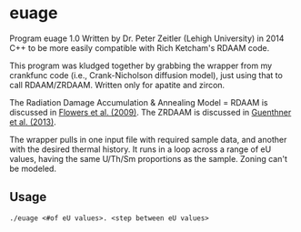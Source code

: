 # euage

Program euage 1.0
Written by Dr. Peter Zeitler (Lehigh University) in 2014 C++ to be more easily compatible with Rich Ketcham's RDAAM code.
	
This program was kludged together by grabbing the wrapper from my crankfunc code (i.e., Crank-Nicholson diffusion model),
just using that to call RDAAM/ZRDAAM. Written only for apatite and zircon. 

The Radiation Damage Accumulation & Annealing Model = RDAAM is discussed in [Flowers et al. (2009)](https://doi.org/10.1016/j.gca.2009.01.015). 
The ZRDAAM is discussed in [Guenthner et al. (2013)](https://doi.org/10.2475/03.2013.01).

The wrapper pulls in one input file with required sample data, and another with the desired thermal history. It runs in a loop across a range of eU values, having the same U/Th/Sm proportions as the sample. Zoning can't be modeled.
	
## Usage

``` 
./euage <#of eU values>. <step between eU values>
```
